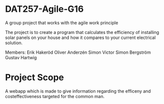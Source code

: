# DAT257-Agile-G16
A group project that works with the agile work principle

The project is to create a program that calculates the efficiency of installing solar panels on your house and how it compares to your current electrical solution.

Members:
Erik Hakeröd
Oliver Anderzén
Simon Victor
Simon Bergström
Gustav Hartwig

# Project Scope

A webapp which is made to give information regarding the efficeny and costeffectiveness targeted for the common man. 